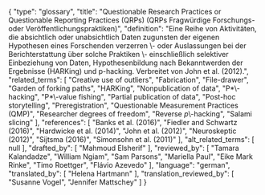 {
    "type": "glossary",
    "title": "Questionable Research Practices or Questionable Reporting Practices (QRPs) (QRPs Fragwürdige Forschungs- oder Veröffentlichungspraktiken)",
    "definition": "Eine Reihe von Aktivitäten, die absichtlich oder unabsichtlich Daten zugunsten der eigenen Hypothesen eines Forschenden verzerren \\- oder Auslassungen bei der Berichterstattung über solche Praktiken \\- einschließlich selektiver Einbeziehung von Daten, Hypothesenbildung nach Bekanntwerden der Ergebnisse (HARKing) und p-hacking. Verbreitet von John et al. (2012).",
    "related_terms": [
        "Creative use of outliers",
        "Fabrication",
        "File-drawer",
        "Garden of forking paths",
        "HARKing",
        "Nonpublication of data",
        "P*\\-hacking",
        "P*\\-value fishing",
        "Partial publication of data",
        "Post-hoc storytelling",
        "Preregistration",
        "Questionable Measurement Practices (QMP)",
        "Researcher degrees of freedom",
        "Reverse *p*\\-hacking",
        "Salami slicing"
    ],
    "references": [
        "Banks et al. (2016)",
        "Fiedler and Schwartz (2016)",
        "Hardwicke et al. (2014)",
        "John et al. (2012)",
        "Neuroskeptic (2012)",
        "Sijtsma (2016)",
        "Simonsohn et al. (2011)"
    ],
    "alt_related_terms": [
        null
    ],
    "drafted_by": [
        "Mahmoud Elsherif"
    ],
    "reviewed_by": [
        "Tamara Kalandadze",
        "William Ngiam",
        "Sam Parsons",
        "Mariella Paul",
        "Eike Mark Rinke",
        "Timo Roettger",
        "Flávio Azevedo"
    ],
    "language": "german",
    "translated_by": [
        "Helena Hartmann"
    ],
    "translation_reviewed_by": [
        "Susanne Vogel",
        "Jennifer Mattschey"
    ]
}